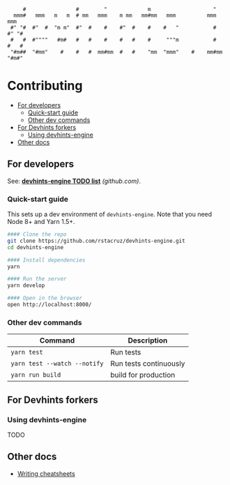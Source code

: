 ```
     #                #        "             m                    "
  mmm#   mmm   m   m  # mm   mmm    m mm   mm#mm   mmm          mmm     mmm
 #" "#  #"  #  "m m"  #"  #    #    #"  #    #    #   "           #    #" "#
 #   #  #""""   #m#   #   #    #    #   #    #     """m           #    #   #
 "#m##  "#mm"    #    #   #  mm#mm  #   #    "mm  "mmm"    #    mm#mm  "#m#"
```

# Contributing

<!-- TOC depthFrom:2 depthTo:3 withLinks:1 updateOnSave:1 orderedList:0 -->

- [For developers](#for-developers)
	- [Quick-start guide](#quick-start-guide)
	- [Other dev commands](#other-dev-commands)
- [For Devhints forkers](#for-devhints-forkers)
	- [Using devhints-engine](#using-devhints-engine)
- [Other docs](#other-docs)

<!-- /TOC -->

## For developers

See: **[devhints-engine TODO list](https://github.com/rstacruz/devhints-engine/issues/10)** _(github.com)_.

### Quick-start guide

This sets up a dev environment of `devhints-engine`. Note that you need Node 8+ and Yarn 1.5+.

```bash
#### Clone the repo
git clone https://github.com/rstacruz/devhints-engine.git
cd devhints-engine

#### Install dependencies
yarn

#### Run the server
yarn develop

#### Open in the browser
open http://localhost:8000/
```

### Other dev commands

| Command                      | Description            |
| ---------------------------- | ---------------------- |
| `yarn test`                  | Run tests              |
| `yarn test --watch --notify` | Run tests continuously |
| `yarn run build`             | build for production   |

## For Devhints forkers

### Using devhints-engine

TODO

## Other docs

* [Writing cheatsheets](docs/writing_cheatsheets.md)
